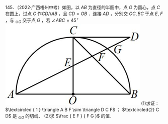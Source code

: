 145．（2022·广西梧州中考）如图，以 $A B$ 为直径的半圆中，点 $O$ 为圆心，点 $C$ 在圆上，过点 $C$ 作$C D / / A B$ ，且 $C D = O B$ ．连接 $A D$ ，分别交 $O C , B C$ 于点 $E , ~ F$ ，与 $_ { \odot O }$ 交于点 $G$ ，若 $\angle A B C = 4 5 ^ { \circ }$
![](<../../qs_image_DB/专题3-6__圆的综合（27类题型）（解析版）/ef3d9ed8a91468cc5f1dc13f53671e882e2e575a0a97ade001890ead73880733.jpg>)
(1)求证： $\textcircled { 1 } \triangle A B F \sim \triangle D C F$ ； $\textcircled{2} C D$ 是 $_ { \odot O }$ 的切线． (2)求 $\frac { E F } { F G }$ 的值．
